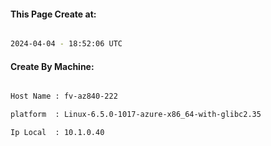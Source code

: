 
   
#### This Page Create at:

```bash

2024-04-04 - 18:52:06 UTC

```

#### Create By Machine:

```bash

Host Name : fv-az840-222

platform  : Linux-6.5.0-1017-azure-x86_64-with-glibc2.35

Ip Local  : 10.1.0.40

```


